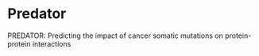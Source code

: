 # Predator
 PREDATOR: Predicting the impact of cancer somatic mutations on protein-protein interactions
